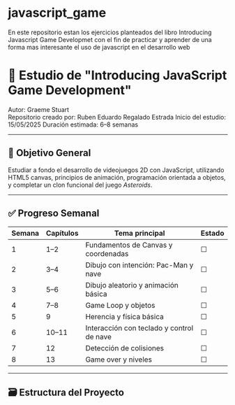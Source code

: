 # javascript_game
En este repositorio estan los ejercicios planteados del libro Introducing Javascript Game Developmet con el fin de practicar y aprender de una forma mas interesante el uso de javascript en el desarrollo web

# 📘 Estudio de "Introducing JavaScript Game Development"

Autor: Graeme Stuart  
Repositorio creado por: Ruben Eduardo Regalado Estrada
Inicio del estudio: 15/05/2025
Duración estimada: 6–8 semanas

---

## 📌 Objetivo General

Estudiar a fondo el desarrollo de videojuegos 2D con JavaScript, utilizando HTML5 canvas, principios de animación, programación orientada a objetos, y completar un clon funcional del juego *Asteroids*.

---

## ✅ Progreso Semanal

| Semana | Capítulos | Tema principal                             | Estado     |
|--------|-----------|---------------------------------------------|------------|
| 1      | 1–2       | Fundamentos de Canvas y coordenadas         | ☐          |
| 2      | 3–4       | Dibujo con intención: Pac-Man y nave        | ☐          |
| 3      | 5–6       | Dibujo aleatorio y animación básica         | ☐          |
| 4      | 7–8       | Game Loop y objetos                         | ☐          |
| 5      | 9         | Herencia y física básica                    | ☐          |
| 6      | 10–11     | Interacción con teclado y control de nave   | ☐          |
| 7      | 12        | Detección de colisiones                     | ☐          |
| 8      | 13        | Game over y niveles                         | ☐          |

---

## 🗃️ Estructura del Proyecto


